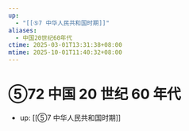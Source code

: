 ```yaml
---
up:
  - "[[⑤7 中华人民共和国时期]]"
aliases:
  - 中国20世纪60年代
ctime: 2025-03-01T13:31:38+08:00
mtime: 2025-10-01T11:40:32+08:00
---
```


# ⑤72 中国 20 世纪 60 年代

- up: [[⑤7 中华人民共和国时期]]
